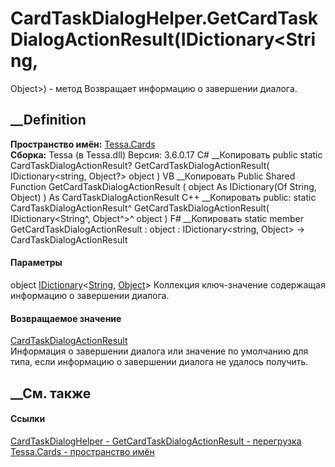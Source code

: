# CardTaskDialogHelper.GetCardTaskDialogActionResult(IDictionary<String,
Object>) - метод
Возвращает информацию о завершении диалога.
## __Definition
 **Пространство имён:** [Tessa.Cards](N_Tessa_Cards.htm)  
 **Сборка:** Tessa (в Tessa.dll) Версия: 3.6.0.17
C# __Копировать
     public static CardTaskDialogActionResult? GetCardTaskDialogActionResult(
    	IDictionary<string, Object?> object
    )
VB __Копировать
     Public Shared Function GetCardTaskDialogActionResult ( 
    	object As IDictionary(Of String, Object)
    ) As CardTaskDialogActionResult
C++ __Копировать
     public:
    static CardTaskDialogActionResult^ GetCardTaskDialogActionResult(
    	IDictionary<String^, Object^>^ object
    )
F# __Копировать
     static member GetCardTaskDialogActionResult : 
            object : IDictionary<string, Object> -> CardTaskDialogActionResult 
#### Параметры
object
[IDictionary](https://learn.microsoft.com/dotnet/api/system.collections.generic.idictionary-2)<[String](https://learn.microsoft.com/dotnet/api/system.string),
[Object](https://learn.microsoft.com/dotnet/api/system.object)>
    Коллекция ключ-значение содержащая информацию о завершении диалога.
#### Возвращаемое значение
[CardTaskDialogActionResult](T_Tessa_Cards_CardTaskDialogActionResult.htm)  
Информация о завершении диалога или значение по умолчанию для типа, если
информацию о завершении диалога не удалось получить.
##  __См. также
#### Ссылки
[CardTaskDialogHelper - ](T_Tessa_Cards_CardTaskDialogHelper.htm)
[GetCardTaskDialogActionResult -
перегрузка](Overload_Tessa_Cards_CardTaskDialogHelper_GetCardTaskDialogActionResult.htm)
[Tessa.Cards - пространство имён](N_Tessa_Cards.htm)
